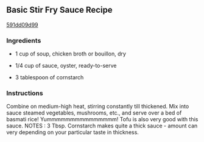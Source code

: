 ## Basic Stir Fry Sauce Recipe

[591dd09d99](http://cookeatshare.com/recipes/basic-stir-fry-sauce-79882)

### Ingredients

 - 1 cup of soup, chicken broth or bouillon, dry

 - 1/4 cup of sauce, oyster, ready-to-serve

 - 3 tablespoon of cornstarch

### Instructions

Combine on medium-high heat, stirring constantly till thickened. Mix into sauce steamed vegetables, mushrooms, etc., and serve over a bed of basmati rice! Yummmmmmmmmmmmmmm! Tofu is also very good with this sauce. NOTES : 3 Tbsp. Cornstarch makes quite a thick sauce - amount can very depending on your particular taste in thickness.